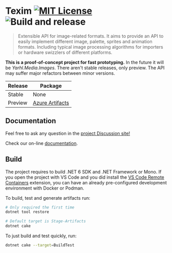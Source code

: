 # Texim [![MIT License](https://img.shields.io/badge/license-MIT-blue.svg?style=flat)](https://choosealicense.com/licenses/mit/) ![Build and release](https://github.com/SceneGate/Texim/workflows/Build%20and%20release/badge.svg)

> Extensible API for image-related formats. It aims to provide an API to easily
> implement different image, palette, sprites and animation formats. Including
> typical image processing algorithms for importers or hardware swizzlers of
> different platforms.

**This is a proof-of-concept project for fast prototyping.** In the future it
will be _Yarhl.Media.Images_. There aren't stable releases, only preview. The
API may suffer major refactors between minor versions.

<!-- prettier-ignore -->
| Release | Package |
| ------- | ------- |
| Stable  | None    |
| Preview | [Azure Artifacts](https://dev.azure.com/SceneGate/SceneGate/_packaging?_a=feed&feed=SceneGate-Preview) |

## Documentation

Feel free to ask any question in the
[project Discussion site!](https://github.com/SceneGate/Texim/discussions)

Check our on-line [documentation](https://scenegate.github.io/Texim/).

## Build

The project requires to build .NET 6 SDK and .NET Framework or Mono. If you open
the project with VS Code and you did install the
[VS Code Remote Containers](https://code.visualstudio.com/docs/remote/containers)
extension, you can have an already pre-configured development environment with
Docker or Podman.

To build, test and generate artifacts run:

```sh
# Only required the first time
dotnet tool restore

# Default target is Stage-Artifacts
dotnet cake
```

To just build and test quickly, run:

```sh
dotnet cake --target=BuildTest
```
